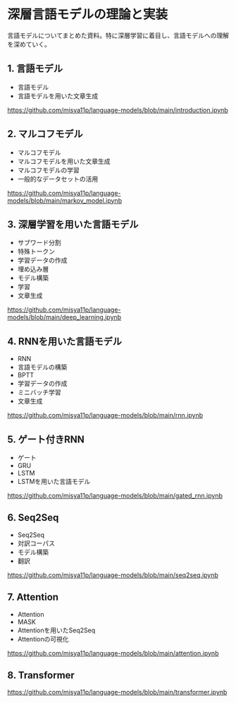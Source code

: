 # 深層言語モデルの理論と実装

言語モデルについてまとめた資料。特に深層学習に着目し、言語モデルへの理解を深めていく。

## 1. 言語モデル

- 言語モデル
- 言語モデルを用いた文章生成

https://github.com/misya11p/language-models/blob/main/introduction.ipynb

## 2. マルコフモデル

- マルコフモデル
- マルコフモデルを用いた文章生成
- マルコフモデルの学習
- 一般的なデータセットの活用

https://github.com/misya11p/language-models/blob/main/markov_model.ipynb

## 3. 深層学習を用いた言語モデル

- サブワード分割
- 特殊トークン
- 学習データの作成
- 埋め込み層
- モデル構築
- 学習
- 文章生成

https://github.com/misya11p/language-models/blob/main/deep_learning.ipynb

## 4. RNNを用いた言語モデル

- RNN
- 言語モデルの構築
- BPTT
- 学習データの作成
- ミニバッチ学習
- 文章生成

https://github.com/misya11p/language-models/blob/main/rnn.ipynb

## 5. ゲート付きRNN

- ゲート
- GRU
- LSTM
- LSTMを用いた言語モデル

https://github.com/misya11p/language-models/blob/main/gated_rnn.ipynb

## 6. Seq2Seq

- Seq2Seq
- 対訳コーパス
- モデル構築
- 翻訳

https://github.com/misya11p/language-models/blob/main/seq2seq.ipynb

## 7. Attention

- Attention
- MASK
- Attentionを用いたSeq2Seq
- Attentionの可視化

https://github.com/misya11p/language-models/blob/main/attention.ipynb

## 8. Transformer

https://github.com/misya11p/language-models/blob/main/transformer.ipynb
